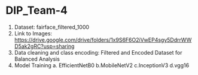 # DIP_Team-4
1. Dataset: fairface_filtered_1000
2. Link to Images: https://drive.google.com/drive/folders/1x9S6F6O2iVwEP4sgy5DdrrWWD5ak2gRC?usp=sharing
3. Data cleaning and class encoding: Filtered and Encoded Dataset for Balanced Analysis
4. Model Training
     a. EfficientNetB0 
     b.MobileNetV2
     c.InceptionV3
     d.vgg16
